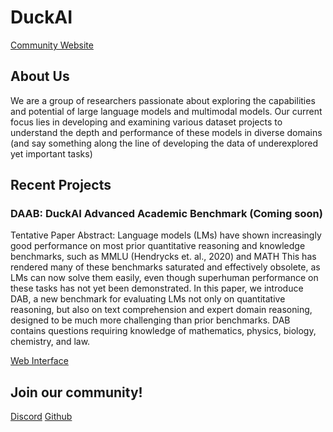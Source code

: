 # DuckAI 
[Community Website](https://duckai.vercel.app/)
## About Us
We are a group of researchers passionate about exploring the capabilities and potential of large language models and multimodal models. Our current focus lies in developing and examining various dataset projects to understand the depth and performance of these models in diverse domains (and say something along the line of developing the data of underexplored yet important tasks)

## Recent Projects

### DAAB: DuckAI Advanced Academic Benchmark (Coming soon)
Tentative Paper Abstract: Language models (LMs) have shown increasingly good performance on most prior quantitative reasoning and knowledge benchmarks, such as MMLU (Hendrycks et. al., 2020) and MATH This has rendered many of these benchmarks saturated and effectively obsolete, as LMs can now solve them easily, even though superhuman performance on these tasks has not yet been demonstrated. In this paper, we introduce DAB, a new benchmark for evaluating LMs not only on quantitative reasoning, but also on text comprehension and expert domain reasoning, designed to be much more challenging than prior benchmarks. DAB contains questions requiring knowledge of mathematics, physics, biology, chemistry, and law.

[Web Interface](https://theduckai.pythonanywhere.com/)


## Join our community! 

[Discord](https://discord.gg/myhu5pAEX7) [Github](https://github.com/TheDuckAI/)

